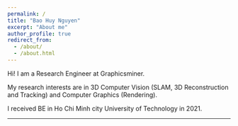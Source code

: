 ```yaml
---
permalink: /
title: "Bao Huy Nguyen"
excerpt: "About me"
author_profile: true
redirect_from: 
  - /about/
  - /about.html
---
```


Hi! I am a Research Engineer at Graphicsminer.

My research interests are in 3D Computer Vision (SLAM, 3D Reconstruction and Tracking) and Computer Graphics (Rendering).

I received BE in Ho Chi Minh city University of Technology in 2021.

------
<p align = "left">
  <script type="text/javascript" id="clustrmaps" src="//clustrmaps.com/map_v2.js?d=j7t3K3idJSPxwOLCI29NMBTjWBT0NMb38Osp01Kev0w"></script>
</p>
